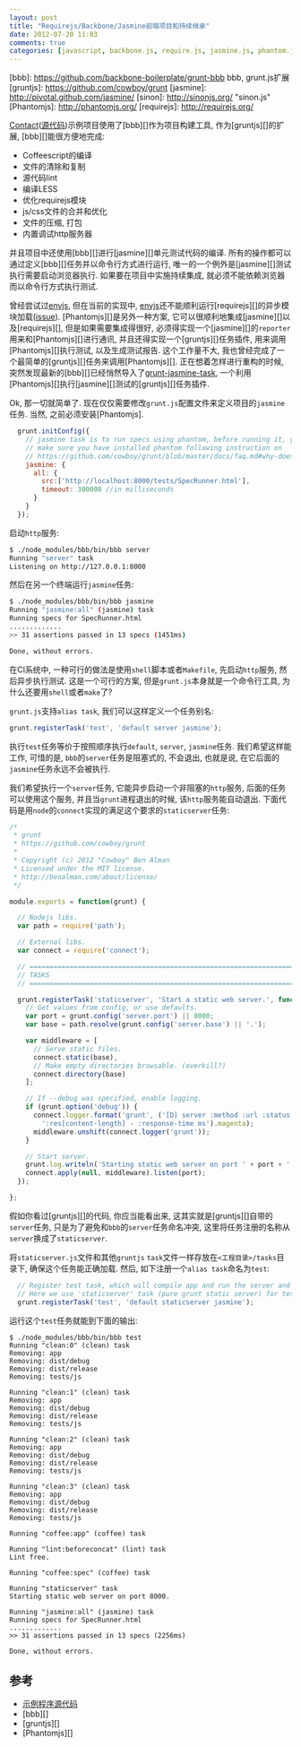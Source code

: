 ```yaml
---
layout: post
title: "Requirejs/Backbone/Jasmine前端项目和持续继承"
date: 2012-07-20 11:03
comments: true
categories: [javascript, backbone.js, require.js, jasmine.js, phantom.js, coffeescript, bbb, grunt.js]
---
```


[bbb]: https://github.com/backbone-boilerplate/grunt-bbb bbb, grunt.js扩展
[gruntjs]: https://github.com/cowboy/grunt
[jasmine]: http://pivotal.github.com/jasmine/
[sinon]: http://sinonjs.org/ "sinon.js"
[Phantomjs]: http://phantomjs.org/
[requirejs]: http://requirejs.org/

[Contact](http://xiaocong.github.com/examples/coffee-bbb-amd-backbone-rest-contacts/dist/release/)([源代码](https://github.com/xiaocong/xiaocong.github.com/tree/master/examples/coffee-bbb-amd-backbone-rest-contacts))示例项目使用了[bbb][]作为项目构建工具,
作为[gruntjs][]的扩展, [bbb][]能很方便地完成:

- Coffeescript的编译
- 文件的清除和复制
- 源代码lint
- 编译LESS
- 优化requirejs模块
- js/css文件的合并和优化
- 文件的压缩, 打包
- 内置调试http服务器

并且项目中还使用[bbb][]进行[jasmine][]单元测试代码的编译. 所有的操作都可以通过定义[bbb][]任务并以命令行方式进行运行, 唯一的一个例外是[jasmine][]测试执行需要启动浏览器执行.
如果要在项目中实施持续集成, 就必须不能依赖浏览器而以命令行方式执行测试.

曾经尝试过[envjs](http://www.envjs.com/), 但在当前的实现中, [envjs](http://www.envjs.com/)还不能顺利运行[requirejs][]的异步模块加载([issue](https://github.com/envjs/env-js/issues/7)).
[Phantomjs][]是另外一种方案, 它可以很顺利地集成[jasmine][]以及[requirejs][], 但是如果需要集成得很好, 必须得实现一个[jasmine][]的`reporter`用来和[Phantomjs][]进行通讯,
并且还得实现一个[gruntjs][]任务插件, 用来调用[Phantomjs][]执行测试, 以及生成测试报告. 这个工作量不大, 我也曾经完成了一个最简单的[gruntjs][]任务来调用[Phantomjs][]. 正在想着怎样进行重构的时候,
突然发现最新的[bbb][]已经悄然导入了[grunt-jasmine-task](https://github.com/creynders/grunt-jasmine-task), 一个利用[Phantomjs][]执行[jasmine][]测试的[gruntjs][]任务插件.

Ok, 那一切就简单了. 现在仅仅需要修改`grunt.js`配置文件来定义项目的`jasmine`任务. 当然, 之前必须安装[Phantomjs][]([gruntjs][]网站上有关于如何安装的[faq](https://github.com/cowboy/grunt/blob/master/docs/faq.md#why-does-grunt-complain-that-phantomjs-isnt-installed)).
``` javascript
  grunt.initConfig({
    // jasmine task is to run specs using phantom, before running it, you must
    // make sure you have installed phantom following instruction on
    // https://github.com/cowboy/grunt/blob/master/docs/faq.md#why-does-grunt-complain-that-phantomjs-isnt-installed
    jasmine: {
      all: {
        src:['http://localhost:8000/tests/SpecRunner.html'],
        timeout: 300000 //in milliseconds
      }
    }
  });

```
启动`http`服务:
``` bash
$ ./node_modules/bbb/bin/bbb server
Running "server" task
Listening on http://127.0.0.1:8000

```
然后在另一个终端运行`jasmine`任务:
``` bash
$ ./node_modules/bbb/bin/bbb jasmine
Running "jasmine:all" (jasmine) task
Running specs for SpecRunner.html
.............
>> 31 assertions passed in 13 specs (1451ms)

Done, without errors.

```

在CI系统中, 一种可行的做法是使用`shell`脚本或者`Makefile`, 先启动`http`服务, 然后异步执行测试. 这是一个可行的方案, 但是`grunt.js`本身就是一个命令行工具, 为什么还要用`shell`或者`make`了?

`grunt.js`支持`alias task`, 我们可以这样定义一个任务别名:
``` javascript
grunt.registerTask('test', 'default server jasmine');
```
执行`test`任务等价于按照顺序执行`default`, `server`, `jasmine`任务. 我们希望这样能工作, 可惜的是, `bbb`的`server`任务是阻塞式的, 不会退出,
也就是说, 在它后面的`jasmine`任务永远不会被执行.

我们希望执行一个`server`任务, 它能异步启动一个非阻塞的`http`服务, 后面的任务可以使用这个服务, 并且当`grunt`进程退出的时候, 该`http`服务能自动退出.
下面代码是用`node`的`connect`实现的满足这个要求的`staticserver`任务:
``` javascript staticserver.js
/*
 * grunt
 * https://github.com/cowboy/grunt
 *
 * Copyright (c) 2012 "Cowboy" Ben Alman
 * Licensed under the MIT license.
 * http://benalman.com/about/license/
 */

module.exports = function(grunt) {

  // Nodejs libs.
  var path = require('path');

  // External libs.
  var connect = require('connect');

  // ==========================================================================
  // TASKS
  // ==========================================================================

  grunt.registerTask('staticserver', 'Start a static web server.', function() {
    // Get values from config, or use defaults.
    var port = grunt.config('server.port') || 8000;
    var base = path.resolve(grunt.config('server.base') || '.');

    var middleware = [
      // Serve static files.
      connect.static(base),
      // Make empty directories browsable. (overkill?)
      connect.directory(base)
    ];

    // If --debug was specified, enable logging.
    if (grunt.option('debug')) {
      connect.logger.format('grunt', ('[D] server :method :url :status ' +
        ':res[content-length] - :response-time ms').magenta);
      middleware.unshift(connect.logger('grunt'));
    }

    // Start server.
    grunt.log.writeln('Starting static web server on port ' + port + '.');
    connect.apply(null, middleware).listen(port);
  });

};

```
假如你看过[gruntjs][]的代码, 你应当能看出来, 这其实就是[gruntjs][]自带的`server`任务, 只是为了避免和`bbb`的`server`任务命名冲突, 这里将任务注册的名称从`server`换成了`staticserver`.

将`staticserver.js`文件和其他`gruntjs` `task`文件一样存放在`<工程目录>/tasks`目录下, 确保这个任务能正确加载. 然后, 如下注册一个`alias task`命名为`test`:
``` javascript
  // Register test task, which will compile app and run the server and then do test.
  // Here we use 'staticserver' task (pure grunt static server) for testing.
  grunt.registerTask('test', 'default staticserver jasmine');

```
运行这个`test`任务就能到下面的输出:
```
$ ./node_modules/bbb/bin/bbb test
Running "clean:0" (clean) task
Removing: app
Removing: dist/debug
Removing: dist/release
Removing: tests/js

Running "clean:1" (clean) task
Removing: app
Removing: dist/debug
Removing: dist/release
Removing: tests/js

Running "clean:2" (clean) task
Removing: app
Removing: dist/debug
Removing: dist/release
Removing: tests/js

Running "clean:3" (clean) task
Removing: app
Removing: dist/debug
Removing: dist/release
Removing: tests/js

Running "coffee:app" (coffee) task

Running "lint:beforeconcat" (lint) task
Lint free.

Running "coffee:spec" (coffee) task

Running "staticserver" task
Starting static web server on port 8000.

Running "jasmine:all" (jasmine) task
Running specs for SpecRunner.html
.............
>> 31 assertions passed in 13 specs (2256ms)

Done, without errors.

```

## 参考

- [示例程序源代码](https://github.com/xiaocong/xiaocong.github.com/tree/master/examples/coffee-bbb-amd-backbone-rest-contacts)
- [bbb][]
- [gruntjs][]
- [Phantomjs][]

